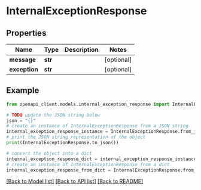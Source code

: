 # InternalExceptionResponse


## Properties

Name | Type | Description | Notes
------------ | ------------- | ------------- | -------------
**message** | **str** |  | [optional] 
**exception** | **str** |  | [optional] 

## Example

```python
from openapi_client.models.internal_exception_response import InternalExceptionResponse

# TODO update the JSON string below
json = "{}"
# create an instance of InternalExceptionResponse from a JSON string
internal_exception_response_instance = InternalExceptionResponse.from_json(json)
# print the JSON string representation of the object
print(InternalExceptionResponse.to_json())

# convert the object into a dict
internal_exception_response_dict = internal_exception_response_instance.to_dict()
# create an instance of InternalExceptionResponse from a dict
internal_exception_response_from_dict = InternalExceptionResponse.from_dict(internal_exception_response_dict)
```
[[Back to Model list]](../README.md#documentation-for-models) [[Back to API list]](../README.md#documentation-for-api-endpoints) [[Back to README]](../README.md)


